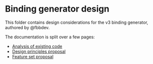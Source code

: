 # Binding generator design

This folder contains design considerations for the v3 binding generator, authored by @fbbdev.

The documentation is split over a few pages:

- [Analysis of existing code](analysis.md)
- [Design principles proposal](principles.md)
- [Feature set proposal](features.md)
